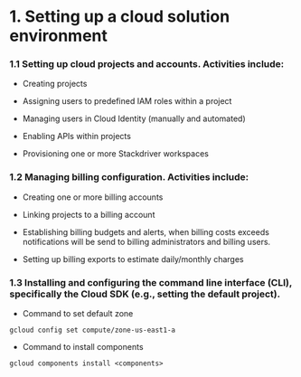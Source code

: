 # 1. Setting up a cloud solution environment

### 1.1 Setting up cloud projects and accounts. Activities include:

- Creating projects

- Assigning users to predefined IAM roles within a project
- Managing users in Cloud Identity (manually and automated)
- Enabling APIs within projects
- Provisioning one or more Stackdriver workspaces

### 1.2 Managing billing configuration. Activities include:

- Creating one or more billing accounts

- Linking projects to a billing account

- Establishing billing budgets and alerts, when billing costs exceeds notifications will be send to billing administrators and billing users.

- Setting up billing exports to estimate daily/monthly charges

### 1.3 Installing and configuring the command line interface (CLI), specifically the Cloud SDK (e.g., setting the default project).

- Command to set default zone

`gcloud config set compute/zone-us-east1-a`

- Command to install components

`gcloud components install <components>`
